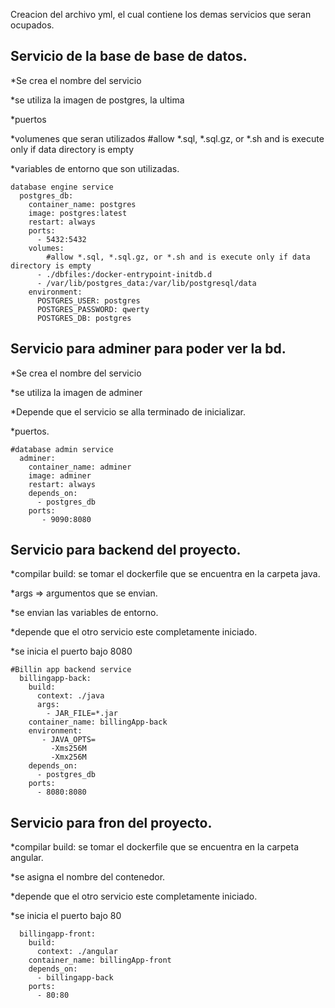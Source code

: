 Creacion del archivo yml, el cual contiene los demas servicios que seran ocupados. 

## Servicio de la base de base de datos.

*Se crea el nombre del servicio

*se utiliza la imagen de postgres, la ultima 

*puertos 

*volumenes que seran utilizados #allow *.sql, *.sql.gz, or *.sh and is execute only if data directory is empty

*variables de entorno que son utilizadas.

```
database engine service
  postgres_db:
    container_name: postgres
    image: postgres:latest
    restart: always
    ports:
      - 5432:5432
    volumes:
        #allow *.sql, *.sql.gz, or *.sh and is execute only if data directory is empty
      - ./dbfiles:/docker-entrypoint-initdb.d
      - /var/lib/postgres_data:/var/lib/postgresql/data
    environment:
      POSTGRES_USER: postgres
      POSTGRES_PASSWORD: qwerty
      POSTGRES_DB: postgres  
```

## Servicio para adminer para poder ver la bd.

*Se crea el nombre del servicio

*se utiliza la imagen de adminer

*Depende que el servicio se alla terminado de inicializar. 

*puertos.

```
#database admin service
  adminer:
    container_name: adminer
    image: adminer
    restart: always
    depends_on: 
      - postgres_db
    ports:
       - 9090:8080
```

## Servicio para backend del proyecto.

*compilar build: se tomar el dockerfile que se encuentra en la carpeta java.

*args => argumentos que se envian.

*se envian las variables de entorno.

*depende que el otro servicio este completamente iniciado.

*se inicia el puerto bajo 8080

```
#Billin app backend service
  billingapp-back:
    build:
      context: ./java
      args:
        - JAR_FILE=*.jar
    container_name: billingApp-back  
    environment:
       - JAVA_OPTS=
         -Xms256M 
         -Xmx256M     
    depends_on:   
      - postgres_db
    ports:
      - 8080:8080 
```

## Servicio para fron del proyecto.

*compilar build: se tomar el dockerfile que se encuentra en la carpeta angular.

*se asigna el nombre del contenedor.

*depende que el otro servicio este completamente iniciado.

*se inicia el puerto bajo 80

```
  billingapp-front:
    build:
      context: ./angular 
    container_name: billingApp-front
    depends_on:   
      - billingapp-back
    ports:
      - 80:80 
```
